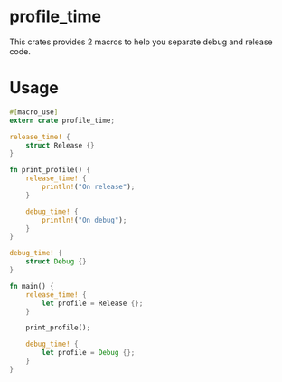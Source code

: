 # profile_time
This crates provides 2 macros to help you separate debug and release code.

# Usage

```rust
#[macro_use]
extern crate profile_time;

release_time! {
    struct Release {}
}

fn print_profile() {
    release_time! {
        println!("On release");
    }

    debug_time! {
        println!("On debug");
    }
}

debug_time! {
    struct Debug {}
}

fn main() {
    release_time! {
        let profile = Release {};
    }

    print_profile();

    debug_time! {
        let profile = Debug {}; 
    }
}
```